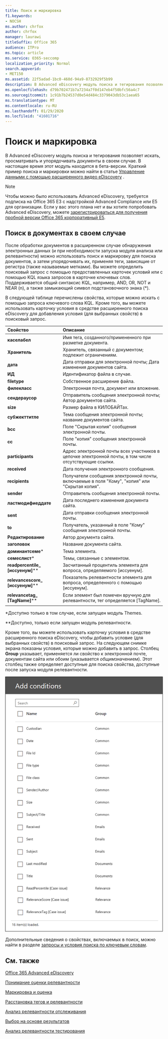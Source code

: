 ```yaml
---
title: Поиск и маркировка
f1.keywords:
- NOCSH
ms.author: chrfox
author: chrfox
manager: laurawi
titleSuffix: Office 365
audience: ITPro
ms.topic: article
ms.service: O365-seccomp
localization_priority: Normal
search.appverid:
- MET150
ms.assetid: 22f5adad-1bc0-460d-94a9-8732929f5b99
description: В Advanced eDiscovery модуль поиска и тегирования позволяет искать, просматривать и упорядочивать документы в своем случае. В настоящее время этот модуль находится в бета-версии.
ms.openlocfilehash: d79b702471b7a7234a7f0d147eb4f50bfc56a4c7
ms.sourcegitcommit: 1c91b7b24537d0e54d484c3379043db53c1aea65
ms.translationtype: MT
ms.contentlocale: ru-RU
ms.lasthandoff: 01/29/2020
ms.locfileid: "41601716"
---
```

# <a name="search-and-tagging"></a>Поиск и маркировка

В Advanced eDiscovery модуль поиска и тегирования позволяет искать, просматривать и упорядочивать документы в своем случае. В настоящее время этот модуль находится в бета-версии. Краткий пример поиска и маркировки можно найти в статье [Управление данными с помощью расширенного видео eDiscovery](https://www.youtube.com/watch?v=VaPYL3DHP6I) .

> [!NOTE]
> Чтобы можно было использовать Advanced eDiscovery, требуется подписка на Office 365 E3 с надстройкой Advanced Compliance или E5 для организации. Если у вас этого плана нет и вы хотите попробовать Advanced eDiscovery, можете [зарегистрироваться для получения пробной версии Office 365 корпоративный E5](https://go.microsoft.com/fwlink/p/?LinkID=698279). 
  
## <a name="search-the-documents-in-your-case"></a>Поиск в документах в своем случае

После обработки документов в расширенном случае обнаружения электронных данных (и при необходимости запуска модуля анализа или релевантности) можно использовать поиск и маркировку для поиска документов, а затем упорядочивать их, применяя теги, зависящие от регистра (также называемые метками). Вы можете определить поисковый запрос с помощью предоставленных карточек условий или с помощью KQL языка запросов в карточке ключевых слов. Поддерживается общий синтаксис KQL, например, AND, OR, NOT и NEAR (n), а также замыкающий символ подстановочного знака (*). 

В следующей таблице перечислены свойства, которые можно искать с помощью запроса ключевого слова KQL. Кроме того, вы можете использовать карточку условия в средстве расширенного поиска eDiscovery для добавления условия (для выбранных свойств) в поисковый запрос.

|**Свойство**|**Описание**|
|:-----|:-----|
|**каселабел** <br/> | Имя тега, созданного/примененного при разметке документа. <br/> |
|**Хранитель** <br/> | Хранитель, связанный с документом; подлежит ограничениям. <br/> |
|**дата** <br/> | Дата отправки для электронной почты; Дата изменения документов сайта. <br/> |
|**ИД** <br/> | Идентификатор файла в случае. <br/> |
|**filetype** <br/> | Собственное расширение файла. <br/> |
|**филекласс** <br/> | Электронная почта, документ или вложение. <br/> |
|**сендераусор** <br/> | Отправитель сообщения электронной почты; Автор документов сайта. <br/> |
|**size** <br/> | Размер файла в КИЛОБАЙТах. <br/> |
|**субжекттитле** <br/> | Тема сообщения электронной почты; название документов сайта. <br/> |
|**bcc** <br/> | Поле "Скрытая копия" сообщения электронной почты. <br/> |
|**cc** <br/> | Поле "копия" сообщения электронной почты. <br/> |
|**participants** <br/> | Адрес электронной почты всех участников в цепочке электронной почты, в том числе отсутствующие ссылки. <br/> |
|**received** <br/> | Дата получения электронного сообщения. <br/> |
|**recipients** <br/> | Получатели сообщения электронной почты, включаемые в поля "Кому", "копия" или "Скрытая копия". <br/> |
|**sender** <br/> | Отправитель сообщения электронной почты. <br/> |
|**ластмодифиеддате** <br/> | Дата последнего изменения документа сайта. <br/> |
|**sent** <br/> | Дата отправки сообщения электронной почты. <br/> |
|**to** <br/> | Получатель, указанный в поле "Кому" сообщения электронной почты. <br/> |
|**Редактирование** <br/> | Автор документа сайта. <br/> |
|**заголовок** <br/> | Название документа сайта. <br/> |
|**доминантсеме**\* <br/> | Тема элемента. <br/> |
|**семеслист**\* <br/> | Темы, связанные с элементом. <br/> |
|**readpercentile_ [иссуенум]**\*\* <br/> | Засчитанный процентиль элемента для вопроса, определяемого [иссуенум]. <br/> |
|**relevancescore_ [иссуенум]**\*\* <br/> | Показатель релевантности элемента для вопроса, определенного с помощью [иссуенум]. <br/> |
|**relevancetag_ [TagName]**\*\* <br/> | Если элемент был помечен вручную для релевантности, тег определяется [TagName]. <br/> |
|||

\*Доступно только в том случае, если запущен модуль Themes.

\*\*Доступно, только если запущен модуль релевантности.

Кроме того, вы можете использовать карточку условия в средстве расширенного поиска eDiscovery, чтобы добавить условие (для выбранных свойств) в поисковый запрос. На следующем снимке экрана показаны условия, которые можно добавить в запрос. Столбец **Group** указывает, применяется ли свойство к электронной почте, документам сайта или обоим (указывается *общим*значением). Этот столбец также определяет доступные для поиска свойства, доступные после запуска модуля релевантности.

![Условия поиска в расширенном средстве поиска eDiscovery](media/AeDSearchConditions.png)

Дополнительные сведения о свойствах, включаемых в поиск, можно найти в разделе [запросы и условия поиска по ключевым словам](keyword-queries-and-search-conditions.md).
  
## <a name="see-also"></a>См. также

[Office 365 Advanced eDiscovery](office-365-advanced-ediscovery.md)
  
[Понимание оценки релевантности](assessment-in-relevance-in-advanced-ediscovery.md)
  
[Маркировка и оценка](tagging-and-assessment-in-advanced-ediscovery.md)
  
[Расстановка тегов и релевантности](tagging-and-relevance-training-in-advanced-ediscovery.md)
  
[Анализ релевантности отслеживания](track-relevance-analysis-in-advanced-ediscovery.md)
  
[Выбор на основе результатов](decision-based-on-the-results-in-advanced-ediscovery.md)
  
[Анализ релевантности тестирования](test-relevance-analysis-in-advanced-ediscovery.md)

